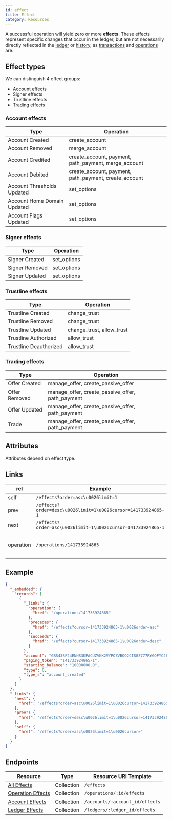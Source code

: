 ```yaml
---
id: effect
title: Effect
category: Resources
---
```


A successful operation will yield zero or more **effects**.  These effects
represent specific changes that occur in the ledger, but are not necessarily
directly reflected in the [ledger](https://stellar.org/developers/learn/concepts/ledger) or [history](https://stellar.org/developers/learn/concepts/history-system), as [transactions](https://stellar.org/developers/learn/concepts/transactions) and [operations](https://stellar.org/developers/learn/concepts/operations) are.

## Effect types

We can distinguish 4 effect groups:
- Account effects
- Signer effects
- Trustline effects
- Trading effects

### Account effects

| Type                        | Operation                                             |
| --- | --- |
| Account Created             | create_account                                        |
| Account Removed             | merge_account                                         |
| Account Credited            | create_account, payment, path_payment, merge_account  |
| Account Debited             | create_account, payment, path_payment, create_account |
| Account Thresholds Updated  | set_options                                           |
| Account Home Domain Updated | set_options                                           |
| Account Flags Updated       | set_options                                           |

### Signer effects

| Type           | Operation   |
| --- | --- |
| Signer Created | set_options |
| Signer Removed | set_options |
| Signer Updated | set_options |

### Trustline effects

| Type                   | Operation                 |
| --- | --- |
| Trustline Created      | change_trust              |
| Trustline Removed      | change_trust              |
| Trustline Updated      | change_trust, allow_trust |
| Trustline Authorized   | allow_trust               |
| Trustline Deauthorized | allow_trust               |

### Trading effects

| Type          | Operation                                        |
| --- | --- |
| Offer Created | manage_offer, create_passive_offer               |
| Offer Removed | manage_offer, create_passive_offer, path_payment |
| Offer Updated | manage_offer, create_passive_offer, path_payment |
| Trade         | manage_offer, create_passive_offer, path_payment |


## Attributes

Attributes depend on effect type.

## Links

| rel | Example | Relation |
| --- | ------- | -------- |
| self    | `/effects?order=asc\u0026limit=1` |          |
| prev    | `/effects?order=desc\u0026limit=1\u0026cursor=141733924865-1` |          |
| next    | `/effects?order=asc\u0026limit=1\u0026cursor=141733924865-1` |          |
| operation    | `/operations/141733924865` | Operation that created the effect |

## Example

```json
{
  "_embedded": {
    "records": [
      {
        "_links": {
          "operation": {
            "href": "/operations/141733924865"
          },
          "precedes": {
            "href": "/effects?cursor=141733924865-1\u0026order=asc"
          },
          "succeeds": {
            "href": "/effects?cursor=141733924865-1\u0026order=desc"
          }
        },
        "account": "GBS43BF24ENNS3KPACUZVKK2VYPOZVBQO2CISGZ777RYGOPYC2FT6S3K",
        "paging_token": "141733924865-1",
        "starting_balance": "10000000.0",
        "type": 0,
        "type_s": "account_created"
      }
    ]
  },
  "_links": {
    "next": {
      "href": "/effects?order=asc\u0026limit=1\u0026cursor=141733924865-1"
    },
    "prev": {
      "href": "/effects?order=desc\u0026limit=1\u0026cursor=141733924865-1"
    },
    "self": {
      "href": "/effects?order=asc\u0026limit=1\u0026cursor="
    }
  }
}
```

## Endpoints

|  Resource                |    Type    |    Resource URI Template             |
| ------------------------ | ---------- | ------------------------------------ |
| [All Effects](../effects-all.md) | Collection | `/effects`                           |
| [Operation Effects](../effects-for-operation.md) | Collection | `/operations/:id/effects`            |
| [Account Effects](../effects-for-account.md) | Collection | `/accounts/:account_id/effects`      |
| [Ledger Effects](../effects-for-ledger.md) | Collection | `/ledgers/:ledger_id/effects`        |

